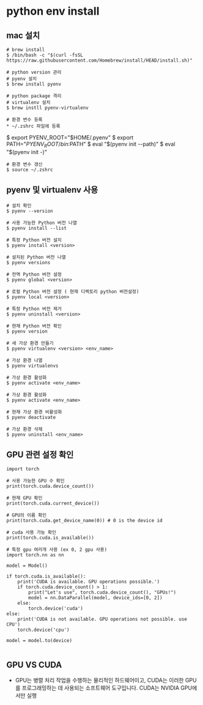 # python env install 
## mac 설치
```
# brew install
$ /bin/bash -c "$(curl -fsSL https://raw.githubusercontent.com/Homebrew/install/HEAD/install.sh)"

# python version 관리 
# pyenv 설치
$ brew install pyenv

# python package 격리
# virtualenv 설치
$ brew instll pyenv-virtualenv

# 환경 변수 등록
* ~/.zshrc 파일에 등록
```
$ export PYENV_ROOT="$HOME/.pyenv"
$ export PATH="$PYENV_ROOT/bin:$PATH"
$ eval "$(pyenv init --path)"
$ eval "$(pyenv init -)"
```
# 환경 변수 갱신
$ source ~/.zshrc
```

## pyenv 및 virtualenv 사용
```
# 설치 확인
$ pyenv --version

# 사용 가능한 Python 버전 나열
$ pyenv install --list

# 특정 Python 버전 설치
$ pyenv install <version>

# 설치된 Python 버전 나열
$ pyenv versions

# 전역 Python 버전 설정
$ pyenv global <version>

# 로컬 Python 버전 설정 ( 현재 디렉토리 python 버전설정)
$ pyenv local <version>

# 특정 Python 버전 제거
$ pyenv uninstall <version>

# 현재 Python 버전 확인
$ pyenv version

# 새 가상 환경 만들기
$ pyenv virtualenv <version> <env_name>

# 가상 환경 나열
$ pyenv virtualenvs

# 가상 환경 활성화
$ pyenv activate <env_name>

# 가상 환경 활성화
$ pyenv activate <env_name>

# 현재 가상 환경 비활성화
$ pyenv deactivate

# 가상 환경 삭제
$ pyenv uninstall <env_name>
```

## GPU 관련 설정 확인
```
import torch

# 사용 가능한 GPU 수 확인
print(torch.cuda.device_count())

# 현재 GPU 확인
print(torch.cuda.current_device())

# GPU의 이름 확인
print(torch.cuda.get_device_name(0)) # 0 is the device id

# cuda 사용 가능 확인
print(torch.cuda.is_available())

# 특정 gpu 여러개 사용 (ex 0, 2 gpu 사용)
import torch.nn as nn

model = Model()

if torch.cuda.is_available():
    print('CUDA is available. GPU operations possible.')
    if torch.cuda.device_count() > 1:
        print("Let's use", torch.cuda.device_count(), "GPUs!")
        model = nn.DataParallel(model, device_ids=[0, 2])
    else:
        torch.device('cuda')
else:
    print('CUDA is not available. GPU operations not possible. use CPU')
    torch.device('cpu')

model = model.to(device)


```

## GPU VS CUDA
* GPU는 병렬 처리 작업을 수행하는 물리적인 하드웨어이고, CUDA는 이러한 GPU를 프로그래밍하는 데 사용되는 소프트웨어 도구입니다. CUDA는 NVIDIA GPU에서만 실행
